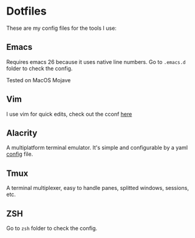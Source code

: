 # Dotfiles

These are my config files for the tools I use:

## Emacs

Requires emacs 26 because it uses native line numbers. Go to `.emacs.d` folder to check the config.

Tested on MacOS Mojave

## Vim

I use vim for quick edits, check out the cconf [here](.vimrc)

## Alacrity

A multiplatform terminal emulator. It's simple and configurable by a yaml [config](.alacritty.yml) file.

## Tmux

A terminal multiplexer, easy to handle panes, splitted windows, sessions, etc. 

## ZSH

Go to `zsh` folder to check the config.
